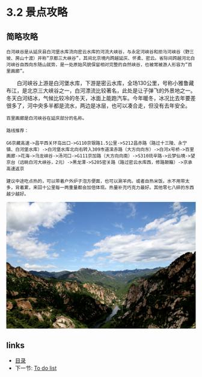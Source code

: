 # 3.2 景点攻略

## 简略攻略

 	白河峡谷是从延庆县白河堡水库流向密云水库的河流大峡谷，与永定河峡谷和拒马河峡谷（野三坡、房山十渡）并称“京都三大峡谷”，其间北京境内跨越延庆、怀柔、密云。省际间跨越河北白河峡谷自西向东随山就势，是一处原始风貌保留相对完整的自然峡谷，也被常被游人形容为“百里画廊”。

　　白河峡谷上游是白河堡水库，下游是密云水库，全场130公里，号称小雅鲁藏布江，是北京三大峡谷之一，白河漂流比较著名，此处是让子弹飞的外景地之一。冬天白河结冰，气候比较冷的冬天，冰面上能跑汽车。今年暖冬，冰况比去年要差很多了，河中央多半都是流水，两边是冰层，也可以凑合走，但没有去年安全。

	百里画廊是白河峡谷在延庆部分的名称。

	路线推荐：

	G6京藏高速->昌平西关环岛出口->G110京银路1.5公里->S212昌赤路（路过十三陵、永宁镇、白河堡水库）->白河堡水库北向右转入309市道滦赤路（大方向向东）->白河x号桥->百里画廊->花海->乌龙峡谷->汤河口->G111京加路（大方向向南）->S310琉辛路->云梦仙境->望京台（远眺白河大峡谷，2元）->黑龙潭->S205密关路（路过密云水库西，修路颠簸）->京承高速返京

	建议中途吃点热的，可以带着户外炉子泡方便面，也可以涮羊肉。或者自热米饭。水不用带太多，背着累，来回十公里每一两重量都会加倍体现。热量补充巧克力最好。其他零七八碎的东西越少越好。


![](images/3.1.bhxg.jpg?raw=true)

## links
  * [目录](<preface.md>)
  * 下一节: [To do list](<03.3.md>)